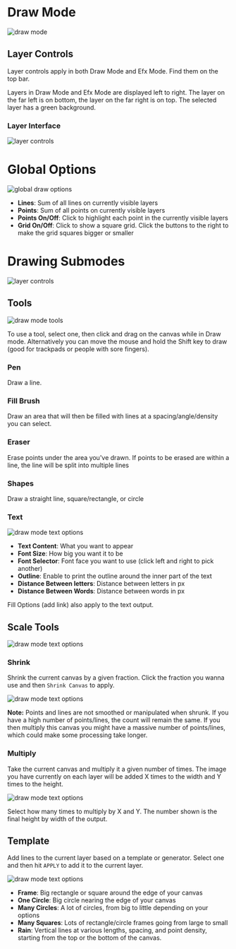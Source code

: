 # Draw Mode

![draw mode](_media/draw-mode.png ':class=docsImg')

## Layer Controls

Layer controls apply in both Draw Mode and Efx Mode. Find them on the top bar.

Layers in Draw Mode and Efx Mode are displayed left to right. The layer on the far left is on bottom, the layer on the far right is on top. The selected layer has a green background.

### Layer Interface

![layer controls](_media/layer-controls.png ':class=docsImg')

# Global Options

![global draw options](_media/global-draw-options.png ':class=docsImg')

-   **Lines**: Sum of all lines on currently visible layers
-   **Points**: Sum of all points on currently visible layers
-   **Points On/Off**: Click to highlight each point in the currently visible layers
-   **Grid On/Off**: Click to show a square grid. Click the buttons to the right to make the grid squares bigger or smaller

# Drawing Submodes

![layer controls](_media/draw-modes.png ':class=docsImg')

## Tools

![draw mode tools](_media/draw-mode-tools.png ':class=docsImg')

To use a tool, select one, then click and drag on the canvas while in Draw mode. Alternatively you can move the mouse and hold the Shift key to draw (good for trackpads or people with sore fingers).

### Pen

Draw a line.

### Fill Brush

Draw an area that will then be filled with lines at a spacing/angle/density you can select.

### Eraser

Erase points under the area you've drawn. If points to be erased are within a line, the line will be split into multiple lines

### Shapes

Draw a straight line, square/rectangle, or circle

### Text

![draw mode text options](_media/draw-mode-text-options.png ':class=docsImg')

-   **Text Content**: What you want to appear
-   **Font Size**: How big you want it to be
-   **Font Selector**: Font face you want to use (click left and right to pick another)
-   **Outline**: Enable to print the outline around the inner part of the text
-   **Distance Between letters**: Distance between letters in px
-   **Distance Between Words**: Distance between words in px

Fill Options (add link) also apply to the text output.

## Scale Tools

![draw mode text options](_media/draw-mode-scale-options.png ':class=docsImg')

### Shrink

Shrink the current canvas by a given fraction. Click the fraction you wanna use and then `Shrink Canvas` to apply.

![draw mode text options](_media/draw-mode-scale-shrink-options.png ':class=docsImg')

**Note:** Points and lines are not smoothed or manipulated when shrunk. If you have a high number of points/lines, the count will remain the same. If you then multiply this canvas you might have a massive number of points/lines, which could make some processing take longer.

### Multiply

Take the current canvas and multiply it a given number of times. The image you have currently on each layer will be added X times to the width and Y times to the height.

![draw mode text options](_media/draw-mode-scale-multiply-options.png ':class=docsImg')

Select how many times to multiply by X and Y. The number shown is the final height by width of the output.

## Template

Add lines to the current layer based on a template or generator. Select one and then hit `APPLY` to add it to the current layer.

![draw mode text options](_media/draw-mode-template-options.png ':class=docsImg')

-   **Frame**: Big rectangle or square around the edge of your canvas
-   **One Circle**: Big circle nearing the edge of your canvas
-   **Many Circles**: A lot of circles, from big to little depending on your options
-   **Many Squares**: Lots of rectangle/circle frames going from large to small
-   **Rain**: Vertical lines at various lengths, spacing, and point density, starting from the top or the bottom of the canvas.
